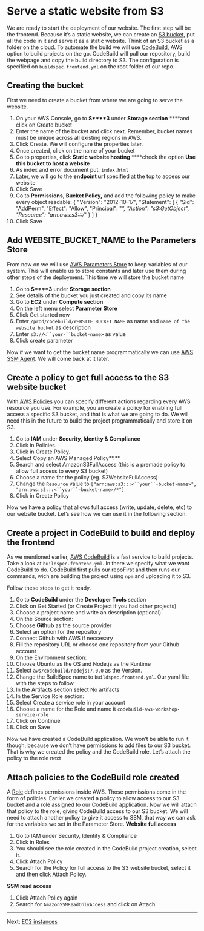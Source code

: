 # Serve a static website from S3

We are ready to start the deployment of our website.
The first step will be the frontend. Because it’s a static website, we can create an [S3 bucket](http://docs.aws.amazon.com/AmazonS3/latest/dev/UsingBucket.html), put all the code in it and serve it as a static website. Think of an S3 bucket as a folder on the cloud.
To automate the build we will use [CodeBuild](https://aws.amazon.com/codebuild/), AWS option to build projects on the go.
CodeBuild will pull our repository, build the webpage and copy the build directory to S3. The configuration is specified on `buildspec.frontend.yml` on the root folder of our repo.

## Creating the bucket

First we need to create a bucket from where we are going to serve the website.

1. On your AWS Console, go to **S****3** under **Storage section** ****and click on Create bucket
2. Enter the name of the bucket and click next. Remember, bucket names must be unique across all existing regions in AWS.
3. Click Create. We will configure the properties later.
4. Once created, click on the name of your bucket
5. Go to properties, click **Static website hosting** ****check the option **Use this bucket to host a website**
6. As index and error document put: `index.html`
7. Later, we will go to the **endpoint url** specified at the top to access our website
8. Click Save
9. Go to **Permissions**, **Bucket Policy,** and add the following policy to make every object readable:
      {
          "Version": "2012-10-17",
          "Statement": [
              {
                  "Sid": "AddPerm",
                  "Effect": "Allow",
                  "Principal": "*",
                  "Action": "s3:GetObject",
                  "Resource": "arn:aws:s3:::<your-bucket-name>/*"
              }
          ]
      }
10. Click Save


## Add WEBSITE_BUCKET_NAME to the Parameters Store

From now on we will use [AWS Parameters Store](http://docs.aws.amazon.com/systems-manager/latest/userguide/systems-manager-paramstore.html) to keep variables of our system. This will enable us to store constants and later use them during other steps of the deployment. This time we will store the bucket name


1. Go to **S****3** under **Storage** **section**
2. See details of the bucket you just created and copy its name
3. Go to **EC2** under **Compute section**
4. On the left menu select **Parameter Store**
5. Click Get started now
6. Enter  `/prod/codebuild/WEBSITE_BUCKET_NAME` as name and `name of the website bucket` as description
7. Enter  `s3://<``your-``bucket-name>` as value
8. Click create parameter

Now if we want to get the bucket name programmatically we can use [AWS SSM Agent](http://docs.aws.amazon.com/systems-manager/latest/userguide/ssm-agent.html). We will come back at it later.


## Create a policy to get full access to the S3 website bucket

With [AWS Policies](http://docs.aws.amazon.com/IAM/latest/UserGuide/access_policies.html)  you can specify different actions regarding every AWS resource you use. For example, you an create a policy for enabling full access a specific S3 bucket, and that is what we are going to do. We will need this in the future to build the project programmatically and store it on S3.


1. Go to **IAM** under **Security, Identity & Compliance**
2. Click in Policies.
3. Click in Create Policy.
4. Select Copy an AWS Managed Policy**.**
5. Search and select AmazonS3FullAccess (this is a premade policy to allow full access to every S3 bucket)
6. Choose a name for the policy (eg. S3WebsiteFullAccess)
7. Change the `Resource` value to `["arn:aws:s3:::<``your``-bucket-name>", "arn:aws:s3:::<``your``-bucket-name>/*"]`
8. Click in Create Policy

Now we have a policy that allows full access (write, update, delete, etc) to our website bucket. 
Let’s see how we can use it in the following section.


## Create a project in CodeBuild to build and deploy the frontend

As we mentioned earlier, [AWS CodeBuild](https://aws.amazon.com/codebuild/) is a fast service to build projects. Take a look at `buildspec.frontend.yml`. In there we specify what we want CodeBuild to do. CodeBuild first pulls our repoFirst and then runs our commands, wich are building the project using `npm` and uploading it to S3.

Follow these steps to get it ready.

1. Go to **CodeBuild** under the **Developer Tools** section
2. Click on Get Started (or Create Project if you had other projects)
3. Choose a project name and write an description (optional)
4. On the Source section:
  1. Choose **Github** as the source provider
  2. Select an option for the repository
  3. Connect Github with AWS if neccesary
  4. Fill the repository URL or choose one repository from your Github account
5. On the Environment section:
  1. Choose Ubuntu as the OS and Node.js as the Runtime
  2. Select  `aws/codebuild/nodejs:7.0.0` as the Version.
  3. Change the BuildSpec name to `buildspec.frontend.yml`. Our yaml file with the steps to follow
6. In the Artifacts section select No artifacts
7. In the Service Role section:
  1. Select Create a service role in your account
  2. Choose a name for the Role and name it `codebuild-aws-workshop-service-role`
8. Click on Continue
9. Click on Save

Now we have created a CodeBuild application. We won’t be able to run it though, because we don’t have permissions to add files to our S3 bucket. That is why we created the policy and the CodeBuild role. Let’s attach the policy to the role next

## Attach policies to the CodeBuild role created

A [Role](http://docs.aws.amazon.com/IAM/latest/UserGuide/id_roles.html) defines permissions inside AWS. Those permissions come in the form of policies.
Earlier we created a policy to allow access to our S3 bucket and a role assigned to our CodeBuild application. Now we will attach that policy to the role, giving CodeBuild access to our S3 bucket. We will need to attach another policy to give it access to SSM, that way we can ask for the variables we set in the Parameter Store.
**Website full access**

1. Go to IAM under Security, Identity & Compliance
2. Click in Roles
3. You should see the role created in the CodeBuild project creation, select it.
4. Click Attach Policy
5. Search for the Policy for full access to the S3 website bucket, select it and then click Attach Policy.

**SSM read access**

1. Click Attach Policy again
2. Search for `AmazonSSMReadOnlyAccess` and click on Attach

---

Next: [EC2 instances](/workshop/s3-web-ec2-api-rds/02-EC2-instances.md)